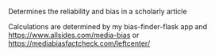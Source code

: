 Determines the reliability and bias in a scholarly article

Calculations are determined by my bias-finder-flask app and https://www.allsides.com/media-bias or https://mediabiasfactcheck.com/leftcenter/
